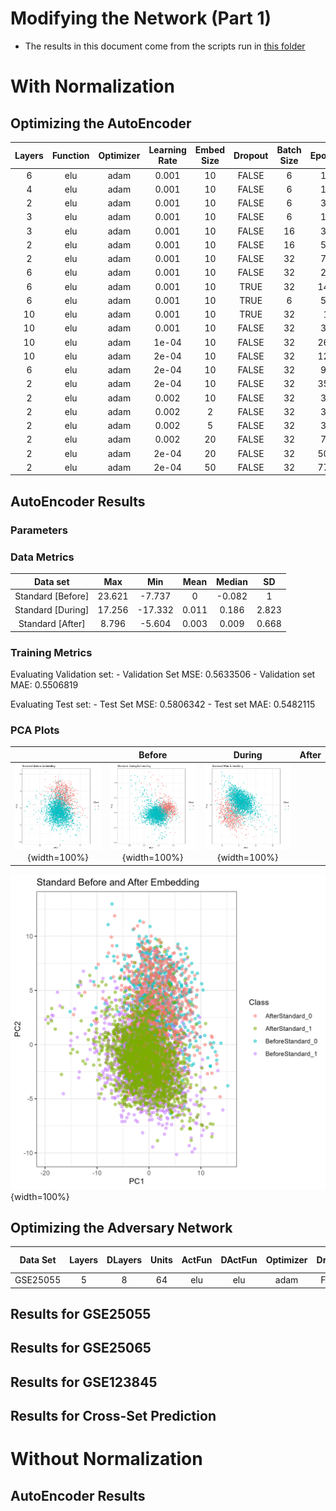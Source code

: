 # Modifying the Network (Part 1)

- The results in this document come from the scripts run in [this folder](../scripts/12_Modifying_Network_Part_1)

# With Normalization
<!--{-->

## Optimizing the AutoEncoder
<!--{-->

| Layers | Function | Optimizer | Learning Rate | Embed Size | Dropout | Batch Size | Epochs | Val MAE |
|:---:|:---:|:---:|:---:|:---:|:---:|:---:|:---:|:---:|
| 6 | elu | adam | 0.001 | 10 | FALSE | 6 | 14 | 0.502 |
| 4 | elu | adam | 0.001 | 10 | FALSE | 6 | 14 | 0.499 |
| 2 | elu | adam | 0.001 | 10 | FALSE | 6 | 35 | 0.491 |
| 3 | elu | adam | 0.001 | 10 | FALSE | 6 | 18 | 0.495 |
| 3 | elu | adam | 0.001 | 10 | FALSE | 16 | 32 | 0.493 |
| 2 | elu | adam | 0.001 | 10 | FALSE | 16 | 53 | 0.49 |
| 2 | elu | adam | 0.001 | 10 | FALSE | 32 | 76 | 0.49 |
| 6 | elu | adam | 0.001 | 10 | FALSE | 32 | 25 | 0.499 |
| 6 | elu | adam | 0.001 | 10 | TRUE | 32 | 142 | 0.6 |
| 6 | elu | adam | 0.001 | 10 | TRUE | 6 | 55 | 0.608 |
| 10 | elu | adam | 0.001 | 10 | TRUE | 32 | 1 | 0.737 |
| 10 | elu | adam | 0.001 | 10 | FALSE | 32 | 37 | 0.518 |
| 10 | elu | adam | 1e-04 | 10 | FALSE | 32 | 266 | 0.51 |
| 10 | elu | adam | 2e-04 | 10 | FALSE | 32 | 122 | 0.511 |
| 6 | elu | adam | 2e-04 | 10 | FALSE | 32 | 92 | 0.498 |
| 2 | elu | adam | 2e-04 | 10 | FALSE | 32 | 350 | 0.491 |
| 2 | elu | adam | 0.002 | 10 | FALSE | 32 | 37 | 0.491 |
| 2 | elu | adam | 0.002 | 2 | FALSE | 32 | 34 | 0.619 |
| 2 | elu | adam | 0.002 | 5 | FALSE | 32 | 34 | 0.548 |
| 2 | elu | adam | 0.002 | 20 | FALSE | 32 | 72 | 0.427 |
| 2 | elu | adam | 2e-04 | 20 | FALSE | 32 | 500 | 0.422 |
| 2 | elu | adam | 2e-04 | 50 | FALSE | 32 | 773 | 0.278 |


<!--}-->

## AutoEncoder Results
<!--{-->

### Parameters

### Data Metrics

| Data set | Max | Min | Mean | Median | SD |
|:---:|:---:|:---:|:---:|:---:|:---:|
| Standard [Before] | 23.621 | -7.737 | 0 | -0.082 | 1 |
| Standard [During] | 17.256 | -17.332 | 0.011 | 0.186 | 2.823 |
| Standard [After] | 8.796 | -5.604 | 0.003 | 0.009 | 0.668 |

### Training Metrics

  Evaluating Validation set:
    - Validation Set MSE: 0.5633506
    - Validation set MAE: 0.5506819

  Evaluating Test set:
    - Test Set MSE: 0.5806342
    - Test set MAE: 0.5482115

### PCA Plots

| | Before | During | After |
|:---:|:---:|:---:|:---:|
| ![Two dimensional PCA plot of BeforeStandard](../plots/12_Modifying_Network_Part_1/_autoencoder_/BeforenormalPCA.jpg){width=100%} | ![Two dimensional PCA plot of DuringStandard](../plots/12_Modifying_Network_Part_1/_autoencoder_/DuringnormalPCA.jpg){width=100%} | ![Two dimensional PCA plot of AfterStandard](../plots/12_Modifying_Network_Part_1/_autoencoder_/AfternormalPCA.jpg){width=100%} |

![Two dimensional PCA plot of BeforeStandard, AfterStandard](../plots/12_Modifying_Network_Part_1/_autoencoder_/beforeAndAfternormalPCA.jpg){width=100%}

<!--}-->

## Optimizing the Adversary Network
<!--{-->

| Data Set | Layers | DLayers | Units | ActFun | DActFun | Optimizer | Dropout | Batch Size | Epochs | Rel SD | Val Max | Val Accuracy |
|:---:|:---:|:---:|:---:|:---:|:---:|:---:|:---:|:---:|:---:|:---:|:---:|:---:|
| GSE25055 | 5 | 8 | 64 | elu | elu | adam | FALSE | 64 | 0 | 0.381 | 5.772 | 100 |


<!--}-->

## Results for GSE25055
<!--{-->


<!--}-->

## Results for GSE25065
<!--{-->


<!--}-->

## Results for GSE123845
<!--{-->


<!--}-->

## Results for Cross-Set Prediction
<!--{-->


<!--}-->

<!--}-->

# Without Normalization
<!--{-->


## AutoEncoder Results
<!--{-->


<!--}-->


<!--}-->

